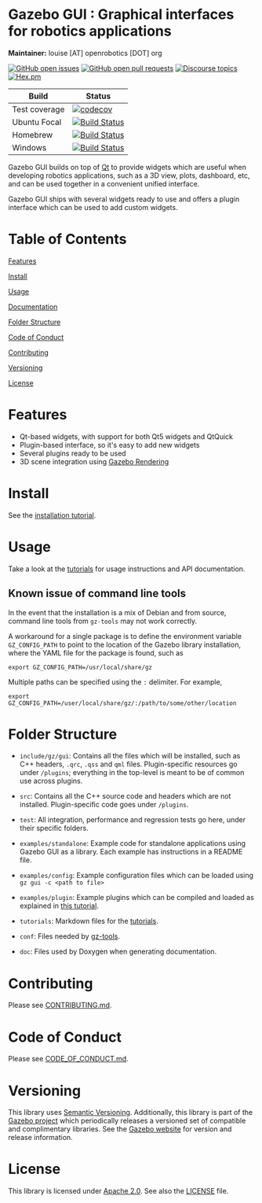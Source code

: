 # Gazebo GUI : Graphical interfaces for robotics applications

**Maintainer:** louise [AT] openrobotics [DOT] org

[![GitHub open issues](https://img.shields.io/github/issues-raw/gazebosim/gz-gui.svg)](https://github.com/gazebosim/gz-gui/issues)
[![GitHub open pull requests](https://img.shields.io/github/issues-pr-raw/gazebosim/gz-gui.svg)](https://github.com/gazebosim/gz-gui/pulls)
[![Discourse topics](https://img.shields.io/discourse/https/community.gazebosim.org/topics.svg)](https://community.gazebosim.org)
[![Hex.pm](https://img.shields.io/hexpm/l/plug.svg)](https://www.apache.org/licenses/LICENSE-2.0)

Build | Status
-- | --
Test coverage | [![codecov](https://codecov.io/gh/gazebosim/gz-gui/branch/main/graph/badge.svg)](https://codecov.io/gh/gazebosim/gz-gui/branch/main)
Ubuntu Focal | [![Build Status](https://build.osrfoundation.org/buildStatus/icon?job=ignition_gui-ci-main-focal-amd64)](https://build.osrfoundation.org/job/ignition_gui-ci-main-focal-amd64)
Homebrew      | [![Build Status](https://build.osrfoundation.org/buildStatus/icon?job=ignition_gui-ci-main-homebrew-amd64)](https://build.osrfoundation.org/job/ignition_gui-ci-main-homebrew-amd64)
Windows       | [![Build Status](https://build.osrfoundation.org/buildStatus/icon?job=ign_gui-ci-win)](https://build.osrfoundation.org/job/ign_gui-ci-win)

Gazebo GUI builds on top of [Qt](https://www.qt.io/) to provide widgets which are
useful when developing robotics applications, such as a 3D view, plots, dashboard, etc,
and can be used together in a convenient unified interface.

Gazebo GUI ships with several widgets ready to use and offers a plugin interface
which can be used to add custom widgets.

# Table of Contents

[Features](#features)

[Install](#install)

[Usage](#usage)

[Documentation](#documentation)

[Folder Structure](#folder-structure)

[Code of Conduct](#code-of-conduct)

[Contributing](#code-of-contributing)

[Versioning](#versioning)

[License](#license)

# Features

* Qt-based widgets, with support for both Qt5 widgets and QtQuick
* Plugin-based interface, so it's easy to add new widgets
* Several plugins ready to be used
* 3D scene integration using [Gazebo Rendering](https://github.com/gazebosim/gz-rendering/)

# Install

See the [installation tutorial](https://gazebosim.org/api/gui/5.0/install.html).

# Usage

Take a look at the
[tutorials](https://gazebosim.org/api/gui/5.0/tutorials.html)
for usage instructions and API documentation.

## Known issue of command line tools

In the event that the installation is a mix of Debian and from source, command
line tools from `gz-tools` may not work correctly.

A workaround for a single package is to define the environment variable
`GZ_CONFIG_PATH` to point to the location of the Gazebo library installation,
where the YAML file for the package is found, such as
```
export GZ_CONFIG_PATH=/usr/local/share/gz
```

Multiple paths can be specified using the `:` delimiter. For example,
```
export GZ_CONFIG_PATH=/user/local/share/gz/:/path/to/some/other/location
```

# Folder Structure

* `include/gz/gui`: Contains all the files which will be installed, such as
  C++ headers, `.qrc`, `.qss` and `qml` files. Plugin-specific resources go under
  `/plugins`; everything in the top-level is meant to be of common use across
  plugins.

* `src`: Contains all the C++ source code and headers which are not installed.
  Plugin-specific code goes under `/plugins`.

* `test`: All integration, performance and regression tests go here, under their
  specific folders.

* `examples/standalone`: Example code for standalone applications using Gazebo GUI
  as a library. Each example has instructions in a README file.

* `examples/config`: Example configuration files which can be loaded using
  `gz gui -c <path to file>`

* `examples/plugin`: Example plugins which can be compiled and loaded as explained
  in [this tutorial](https://gazebosim.org/api/gui/5.0/plugins.html).

* `tutorials`: Markdown files for the [tutorials](https://gazebosim.org/api/gui/5.0/tutorials.html).

* `conf`: Files needed by [gz-tools](https://github.com/gazebosim/gz-tools).

* `doc`: Files used by Doxygen when generating documentation.

# Contributing

Please see
[CONTRIBUTING.md](https://gazebosim.org/docs/all/contributing).

# Code of Conduct

Please see
[CODE\_OF\_CONDUCT.md](https://github.com/gazebosim/gz-sim/blob/main/CODE_OF_CONDUCT.md).

# Versioning

This library uses [Semantic Versioning](https://semver.org/). Additionally, this library is part of the [Gazebo project](https://gazebosim.org) which periodically releases a versioned set of compatible and complimentary libraries. See the [Gazebo website](https://gazebosim.org) for version and release information.

# License

This library is licensed under [Apache 2.0](https://www.apache.org/licenses/LICENSE-2.0). See also the [LICENSE](https://github.com/gazebosim/gz-gui/blob/main/LICENSE) file.
